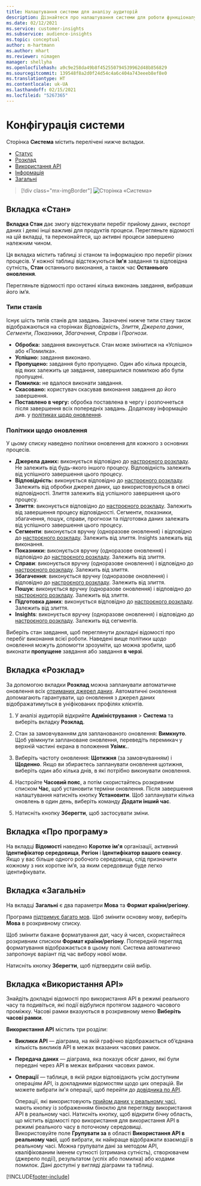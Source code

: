 ```yaml
---
title: Налаштування системи для аналізу аудиторій
description: Дізнайтеся про налаштування системи для роботи функціоналу аналізу аудиторій в Dynamics 365 Customer Insights.
ms.date: 02/12/2021
ms.service: customer-insights
ms.subservice: audience-insights
ms.topic: conceptual
author: m-hartmann
ms.author: mhart
ms.reviewer: nimagen
manager: shellyha
ms.openlocfilehash: a9c9e258da49b8f452550794539962d48b856829
ms.sourcegitcommit: 139548f8a2d0f24d54c4a6c404a743eeeb8ef8e0
ms.translationtype: HT
ms.contentlocale: uk-UA
ms.lasthandoff: 02/15/2021
ms.locfileid: "5267365"
---
```

# <a name="system-configuration"></a>Конфігурація системи

Сторінка **Система** містить перелічені нижче вкладки.
- [Статус](#status-tab)
- [Розклад](#schedule-tab)
- [Використання API](#api-usage-tab)
- [Інформація](#about-tab)
- [Загальні](#general-tab)

> [!div class="mx-imgBorder"]
> ![Сторінка «Система»](media/system-tabs.png "Сторінка «Система»")

## <a name="status-tab"></a>Вкладка «Стан»

**Вкладка Стан** дає змогу відстежувати перебіг прийому даних, експорт даних і деякі інші важливі для продуктів процеси. Перегляньте відомості на цій вкладці, та переконайтеся, що активні процеси завершено належним чином.

Ця вкладка містить таблиці зі станом та інформацією про перебіг різних процесів. У кожної таблиці відстежуються **Ім'я** завдання та відповідна сутність, **Стан** останнього виконання, а також час **Останнього оновлення**.

Перегляньте відомості про останні кілька виконань завдання, вибравши його ім’я.

### <a name="status-types"></a>Типи станів

Існує шість типів станів для завдань. Зазначені нижче типи стану також відображаються на сторінках *Відповідність*, *Злиття*, *Джерела даних*, *Сегменти*, *Показники*, *Збагачення*, *Справи* і *Прогнози*.

- **Обробка:** завдання виконується. Стан може змінитися на «Успішно» або «Помилка».
- **Успішно:** завдання виконано.
- **Пропущено:** завдання було пропущено. Один або кілька процесів, від яких залежить це завдання, завершилися помилкою або були пропущені.
- **Помилка:** не вдалося виконати завдання.
- **Скасовано:** користувач скасував виконання завдання до його завершення.
- **Поставлено в чергу:** обробка поставлена в чергу і розпочнеться після завершення всіх попередніх завдань. Додаткову інформацію див. у [політиках щодо оновлення](#refresh-policies).

### <a name="refresh-policies"></a>Політики щодо оновлення

У цьому списку наведено політики оновлення для кожного з основних процесів.

- **Джерела даних:** виконується відповідно до [настроєного розкладу](#schedule-tab). Не залежить від будь-якого іншого процесу. Відповідність залежить від успішного завершення цього процесу.
- **Відповідність:** виконується відповідно до [настроєного розкладу](#schedule-tab). Залежить від обробки джерел даних, що використовуються в описі відповідності. Злиття залежить від успішного завершення цього процесу.
- **Злиття**: виконується відповідно до [настроєного розкладу](#schedule-tab). Залежить від завершення процесу відповідності. Сегменти, показники, збагачення, пошук, справи, прогнози та підготовка даних залежать від успішного завершення цього процесу.
- **Сегменти**: виконується вручну (одноразове оновлення) і відповідно до [настроєного розкладу](#schedule-tab). Залежить від злиття. Insights залежать від виконання.
- **Показники:** виконується вручну (одноразове оновлення) і відповідно до [настроєного розкладу](#schedule-tab). Залежить від злиття.
- **Справи**: виконується вручну (одноразове оновлення) і відповідно до [настроєного розкладу](#schedule-tab). Залежить від злиття.
- **Збагачення**: виконується вручну (одноразове оновлення) і відповідно до [настроєного розкладу](#schedule-tab). Залежить від злиття.
- **Пошук**: виконується вручну (одноразове оновлення) і відповідно до [настроєного розкладу](#schedule-tab). Залежить від злиття.
- **Підготовка даних**: виконується відповідно до [настроєного розкладу](#schedule-tab). Залежить від злиття.
- **Insights**: виконується вручну (одноразове оновлення) і відповідно до [настроєного розкладу](#schedule-tab). Залежить від сегментів.

Виберіть стан завдання, щоб переглянути докладні відомості про перебіг виконання всієї роботи. Наведені вище політики щодо оновлення можуть допомогти зрозуміти, що можна зробити, щоб виконати **пропущене** завдання або завдання **в черзі**.

## <a name="schedule-tab"></a>Вкладка «Розклад»

За допомогою вкладки **Розклад** можна запланувати автоматичне оновлення всіх [отриманих джерел даних](data-sources.md). Автоматичні оновлення допомагають гарантувати, що оновлення з джерел даних відображатимуться в уніфікованих профілях клієнтів.

1. У аналізі аудиторій відкрийте **Адміністрування** > **Система** та виберіть вкладку **Розклад**.

2. Стан за замовчуванням для запланованого оновлення: **Вимкнуто**. Щоб увімкнути заплановане оновлення, переведіть перемикач у верхній частині екрана в положення **Увімк.**.

3. Виберіть частоту оновлення: **Щотижня** (за замовчуванням) і **Щоденно**. Якщо ви збираєтесь запланувати оновлення щотижня, виберіть один або кілька днів, в які потрібно виконувати оновлення.

4. Настройте **Часовий пояс**, а потім скористайтесь розкривним списком **Час**, щоб установити терміни оновлення. Після завершення налаштування натисніть кнопку **Установити**. Щоб запланувати кілька оновлень в один день, виберіть команду **Додати інший час**.

5. Натисніть кнопку **Зберегти**, щоб застосувати зміни.

## <a name="about-tab"></a>Вкладка «Про програму»

На вкладці **Відомості** наведено **Коротке ім'я** організації, активний **Ідентифікатор середовища**, **Регіон** і **Ідентифікатор вашого сеансу**. Якщо у вас більше одного робочого середовища, слід призначити кожному з них коротке ім’я, за яким середовище буде легко ідентифікувати.

## <a name="general-tab"></a>Вкладка «Загальні»

На вкладці **Загальні** є два параметри **Мова** та **Формат країни/регіону**.

Програма [підтримує багато мов](supported-languages.md). Щоб змінити основну мову, виберіть **Мова** в розкривному списку.

Щоб змінити бажане форматування дат, часу й чисел, скористайтеся розкривним списком **Формат країни/регіону**. Попередній перегляд форматування відображається в цьому полі. Система автоматично запропонує варіант під час вибору нової мови.

Натисніть кнопку **Зберегти**, щоб підтвердити свій вибір.

## <a name="api-usage-tab"></a>Вкладка «Використання API»

Знайдіть докладні відомості про використання API в режимі реального часу та подивіться, які події відбулися протягом заданого часового проміжку. Часові рамки вказуються в розкривному меню **Виберіть часові рамки**. 

**Використання API** містить три розділи: 
- **Виклики API** — діаграма, на якій графічно відображається об’єднана кількість викликів API в межах вказаних часових рамок.

- **Передача даних** — діаграма, яка показує обсяг даних, які були передані через API в межах вибраних часових рамок.

-  **Операції** — таблиця, в якій рядки відповідають усім доступним операціям API, із докладними відомостям щодо цих операцій. Ви можете вибрати ім'я операції, щоб перейти до [довідника по API](https://developer.ci.ai.dynamics.com/api-details#api=CustomerInsights&operation=Get-all-instances).

   Операції, які використовують [прийом даних у реальному часі](real-time-data-ingestion.md), мають кнопку із зображенням біноклю для перегляду використання API в реальному часі. Натисніть кнопку, щоб відкрити бічну область, що містить відомості про використання для використання API в режимі реального часу в поточному середовищі.   
   Використовуйте поле **Групувати за** в області **Використання API в реальному часі**, щоб вибрати, як найкраще відображати взаємодії в реальному часі. Можна групувати дані за методом API, кваліфікованим іменем сутності (отримана сутність), створювачем (джерело події), результатом (успіх або помилка) або кодами помилок. Дані доступні у вигляді діаграми та таблиці.


[!INCLUDE[footer-include](../includes/footer-banner.md)]